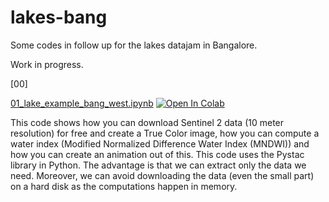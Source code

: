 # lakes-bang

Some codes in follow up for the lakes datajam in Bangalore.

Work in progress.

[00]

[01_lake_example_bang_west.ipynb](01_lake_example_bang_west.ipynb) [![Open In Colab](https://colab.research.google.com/assets/colab-badge.svg)](https://colab.research.google.com/drive/13Ndo2P9i1Uxp6jhfoIibQ0MxqEgNZ2Yl?usp=sharing)

This code shows how you can download Sentinel 2 data (10 meter resolution) for free  and create a True Color image, how you can compute a water index (Modified Normalized Difference Water Index (MNDWI)) and how you can create an animation out of this.
This code uses the Pystac library in Python. The advantage is that we can extract only the data we need. Moreover, we can avoid downloading the data (even the small part) on a hard disk as the computations happen in memory.  

